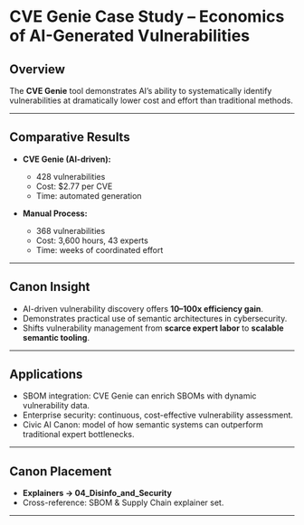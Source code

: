 # CVE Genie Case Study – Economics of AI-Generated Vulnerabilities

## Overview

The **CVE Genie** tool demonstrates AI’s ability to systematically identify vulnerabilities at dramatically lower cost and effort than traditional methods.

---

## Comparative Results

* **CVE Genie (AI-driven):**

  * 428 vulnerabilities
  * Cost: \$2.77 per CVE
  * Time: automated generation
* **Manual Process:**

  * 368 vulnerabilities
  * Cost: 3,600 hours, 43 experts
  * Time: weeks of coordinated effort

---

## Canon Insight

* AI-driven vulnerability discovery offers **10–100x efficiency gain**.
* Demonstrates practical use of semantic architectures in cybersecurity.
* Shifts vulnerability management from **scarce expert labor** to **scalable semantic tooling**.

---

## Applications

* SBOM integration: CVE Genie can enrich SBOMs with dynamic vulnerability data.
* Enterprise security: continuous, cost-effective vulnerability assessment.
* Civic AI Canon: model of how semantic systems can outperform traditional expert bottlenecks.

---

## Canon Placement

* **Explainers → 04\_Disinfo\_and\_Security**
* Cross-reference: SBOM & Supply Chain explainer set.

---
